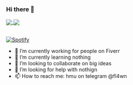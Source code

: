 ### Hi there 👋
<a href="https://www.youtube.com/watch?v=oHg5SJYRHA0">
  <img align="center" src="https://github-readme-stats.vercel.app/api?username=flawnn&count_private=true&include_all_commits=true&show_icons=true&bg_color=30,e96443,904e95&title_color=fff&text_color=fff"/>
  <img align="center" src="https://github-readme-stats.vercel.app/api/top-langs/?username=flawnn&layout=compact&bg_color=30,e96443,904e95&title_color=fff&text_color=fff" />
</a>
<br> <br>

[![Spotify](https://novatorem-iota-five.vercel.app/api/spotify)](https://open.spotify.com/user/ohoj8z8frz291xc3mjmg4svp6?si=_-o3SJNnQJypOkZA2FfS_w)



- 🔭 I’m currently working for people on Fiverr
- 🌱 I’m currently learning nothing
- 👯 I’m looking to collaborate on big ideas
- 🤔 I’m looking for help with nothign
- 📫 How to reach me: hmu on telegram @fl4wn

